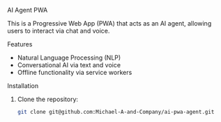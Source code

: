  AI Agent PWA

This is a Progressive Web App (PWA) that acts as an AI agent, allowing users to interact via chat and voice.

Features

- Natural Language Processing (NLP)
- Conversational AI via text and voice
- Offline functionality via service workers

Installation

1. Clone the repository:

   ```bash
   git clone git@github.com:Michael-A-and-Company/ai-pwa-agent.git


